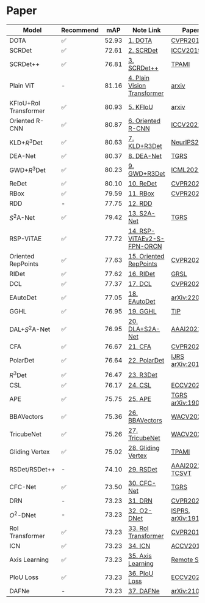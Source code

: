 # Paper

|Model|Recommend|mAP|Note Link|Paper Link|
|-----|-----|-----|-----|----|
|DOTA|:white_check_mark:|52.93|[1. DOTA](./MD/1.%20Dota.md)|[CVPR2018](http://openaccess.thecvf.com/content_cvpr_2018/html/Xia_DOTA_A_Large-Scale_CVPR_2018_paper.html) |
|SCRDet|:white_check_mark:|72.61|[2. SCRDet](./MD/2.%20SCRDet.md)|[ICCV2019](http://openaccess.thecvf.com/content_ICCV_2019/papers/Yang_SCRDet_Towards_More_Robust_Detection_for_Small_Cluttered_and_Rotated_ICCV_2019_paper.pdf)|
|SCRDet++|:white_check_mark:|76.81|[3. SCRDet++](./MD/3.%20SCRDet%2B%2B.md)|[TPAMI](https://ieeexplore.ieee.org/document/9756223)|
|Plain ViT|-|81.16|[4. Plain Vision Transformer](./MD/4.%20Plain%20ViT.md)|[arxiv](https://arxiv.org/abs/2208.03987v2)|
|KFIoU+RoI Transformer|:white_check_mark:|80.93|[5. KFIoU](./MD/5.%20KFIoU.md)|[arxiv](https://arxiv.org/abs/2201.12558v3)|
|Oriented R-CNN|:white_check_mark:|80.87|[6. Oriented R-CNN](./MD/6.%20Oriented%20R-CNN.md)|[ICCV2021](https://arxiv.org/abs/2108.05699)|
|KLD+$R^3$Det|:white_check_mark:|80.63|[7. KLD+R3Det](./MD/7.%20KLD%2BR3Det.md)|[NeurIPS2021](https://arxiv.org/abs/2106.01883)|
|DEA-Net|:white_check_mark:|80.37|[8. DEA-Net](./MD/8.%20DEA-Net.md)|[TGRS](https://ieeexplore.ieee.org/document/9654160)|
|GWD+$R^3$Det|:white_check_mark:|80.23|[9. GWD+R3Det](./MD/9.%20GWD%2BR3Det.md)|[ICML2021](https://arxiv.org/abs/2101.11952)|
|ReDet|:white_check_mark:|80.10|[10. ReDet](./MD/10.%20ReDet.md)|[CVPR2021](https://arxiv.org/abs/2103.07733)|
|RBox|:white_check_mark:|79.59|[11. RBox](./MD/11.%20RBox.md)|[CVPR2022](https://arxiv.org/abs/2203.15221)|
|RDD|-|77.75|[12. RDD](./MD/12.%20RDD.md)|
|$S^2$A-Net|:white_check_mark:|79.42|[13. S2A-Net](./MD/13.%20S2A-Net.md)|[TGRS](https://ieeexplore.ieee.org/document/9377550)|
|RSP-ViTAE|:white_check_mark:|77.72|[14. RSP-ViTAEv2-S-FPN-ORCN](./MD/14.%20RSP-ViTAE.md)|
|Oriented RepPoints|:white_check_mark:|77.63|[15. Oriented RepPoints](./MD/15.%20Oriented%20RepPoints.md)|[CVPR2022](https://arxiv.org/abs/2105.11111)|
|RIDet|:white_check_mark:|77.62|[16. RIDet](./MD/16.%20RIDet.md)|[GRSL](https://ieeexplore.ieee.org/abstract/document/9555916)|
|DCL|:white_check_mark:|77.37|[17. DCL](./MD/17.%20DCL.md)|[CVPR2021](https://arxiv.org/abs/2011.09670)|
|EAutoDet|:white_check_mark:|77.05|[18. EAutoDet](./MD/18.%20EAutoDet.md)|[arXiv:2203.10747](https://arxiv.org/abs/2203.10747)|
|GGHL|:white_check_mark:|76.95|[19. GGHL](./MD/19.%20GGHL.md)|[TIP](https://ieeexplore.ieee.org/abstract/document/9709203)|
|DAL+$S^2$A-Net|:white_check_mark:|76.95|[20. DLA+S2A-Net](./MD/20.%20DLA%2BS2A-Net.md)|[AAAI2021](https://arxiv.org/abs/2012.04150)|
|CFA|:white_check_mark:|76.67|[21. CFA](./MD/21.%20CFA.md)|[CVPR2021](https://openaccess.thecvf.com/content/CVPR2021/papers/Guo_Beyond_Bounding-Box_Convex-Hull_Feature_Adaptation_for_Oriented_and_Densely_Packed_CVPR_2021_paper.pdf)|
|PolarDet|:white_check_mark:|76.64|[22. PolarDet](./MD/22.%20PolarDet.md)|[IJRS](https://www.tandfonline.com/doi/epub/10.1080/01431161.2021.1931535?needAccess=true) [arXiv:2010.08720](https://arxiv.org/abs/2010.08720)|
|$R^3$Det|:white_check_mark:|76.47|[23. R3Det](./MD/23.%20R3Det.md)|
|CSL|:white_check_mark:|76.17|[24. CSL](./MD/24.%20CSL.md)|[ECCV2020](http://arxiv.org/abs/2003.05597)|
|APE|:white_check_mark:|75.75|[25. APE](./MD/25.%20APE.md)|[TGRS](https://ieeexplore.ieee.org/abstract/document/9057525) [arXiv:1906.09447](https://arxiv.org/abs/1906.09447)|
|BBAVectors|:white_check_mark:|75.36|[26. BBAVectors](./MD/26.%20BBAVectors.md)|[WACV2021](https://arxiv.org/abs/2008.07043)|
|TricubeNet|:white_check_mark:|75.26|[27. TricubeNet](./MD/27.%20TricubeNet.md)|[WACV2022](https://arxiv.org/abs/2104.11435)|
|Gliding Vertex|:white_check_mark:|75.02|[28. Gliding Vertex](./MD/28.%20Gliding%20Vertex.md)|[TPAMI](https://ieeexplore.ieee.org/document/9001201)|
|RSDet/RSDet++|-|74.10|[29. RSDet](./MD/29.%20RSDet.md)|[AAAI2021](https://ojs.aaai.org/index.php/AAAI/article/view/16347) / [TCSVT](https://arxiv.org/abs/2109.11906)|
|CFC-Net|:white_check_mark:|73.50|[30. CFC-Net](./MD/30.%20CFC-Net.md)|[TGRS](https://ieeexplore.ieee.org/document/9488629)|
|DRN|-|73.23|[31. DRN](./MD/31.%20DRN.md)|[CVPR2020](https://arxiv.org/abs/2005.09973)|
|$O^2$-DNet|-|73.23|[32. O2-DNet](./MD/32.%20O2-DNet.md)|[ISPRS](https://www.sciencedirect.com/science/article/pii/S0924271620302690), [arXiv:1912.10694](https://arxiv.org/abs/1912.10694)|
|RoI Transformer|:white_check_mark:|73.23|[33. RoI Transformer](./MD/33.%20RoI%20Transformer.md)|[CVPR2019](http://openaccess.thecvf.com/content_CVPR_2019/papers/Ding_Learning_RoI_Transformer_for_Oriented_Object_Detection_in_Aerial_Images_CVPR_2019_paper.pdf)|
|ICN|:white_check_mark:|73.23|[34. ICN](./MD/34.%20ICN.md)|[ACCV2018](https://link.springer.com/chapter/10.1007/978-3-030-20893-6_10)|
|Axis Learning|:white_check_mark:|73.23|[35. Axis Learning](./MD/35.%20Axis%20Learning.md)|[Remote Sensing](https://www.mdpi.com/2072-4292/12/6/908)|
|PIoU Loss|:white_check_mark:|73.23|[36. PIoU Loss](./MD/36.%20PIoU%20Loss.md)|[ECCV2020](https://arxiv.org/abs/2007.09584)|
|DAFNe|-|73.23|[37. DAFNe](./MD/37.%20DAFNe.md)|[arXiv:2109.06148](https://arxiv.org/abs/2109.06148)|
